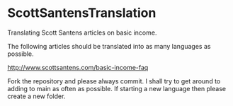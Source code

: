# ScottSantensTranslation
Translating Scott Santens articles on basic income. 


The following articles should be translated into as many languages as possible.

http://www.scottsantens.com/basic-income-faq

Fork the repository and please always commit. I shall try to get around to adding to main as often as possible. If starting a new language then please create a new folder. 


